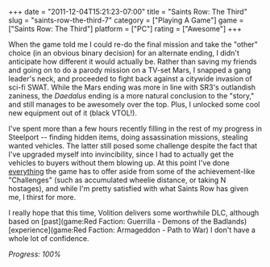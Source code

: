 +++
date = "2011-12-04T15:21:23-07:00"
title = "Saints Row: The Third"
slug = "saints-row-the-third-7"
category = ["Playing A Game"]
game = ["Saints Row: The Third"]
platform = ["PC"]
rating = ["Awesome"]
+++

When the game told me I could re-do the final mission and take the "other" choice (in an obvious binary decision) for an alternate ending, I didn't anticipate how different it would actually be.  Rather than saving my friends and going on to do a parody mission on a TV-set Mars, I snapped a gang leader's neck, and proceeded to fight back against a citywide invasion of sci-fi SWAT.  While the Mars ending was more in line with SR3's outlandish zaniness, the <i>Daedalus</i> ending is a more natural conclusion to the "story," and still manages to be awesomely over the top.  Plus, I unlocked some cool new equipment out of it (black VTOL!).

I've spent more than a few hours recently filling in the rest of my progress in Steelport -- finding hidden items, doing assassination missions, stealing wanted vehicles.  The latter still posed some challenge despite the fact that I've upgraded myself into invincibility, since I had to actually get the vehicles to buyers without them blowing up.  At this point I've done <a href="http://www.saintsrow.com/profile/tsuereth">everything</a> the game has to offer aside from some of the achievement-like "Challenges" (such as accumulated wheelie distance, or taking N hostages), and while I'm pretty satisfied with what Saints Row has given me, I thirst for more.

I really hope that this time, Volition delivers some worthwhile DLC, although based on [past](game:Red Faction: Guerrilla - Demons of the Badlands) [experience](game:Red Faction: Armageddon - Path to War) I don't have a whole lot of confidence.

<i>Progress: 100\%</i>